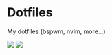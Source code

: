 # Dotfiles
My dotfiles (bspwm, nvim, more...)

<img src="https://i.imgur.com/RDYYCIx.png"></img> 
<img src="https://i.imgur.com/AhoCVjb.png"></img>
